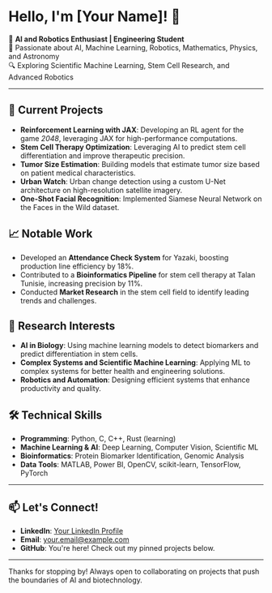 # Hello, I'm [Your Name]! 👋

🚀 **AI and Robotics Enthusiast | Engineering Student**  
🌱 Passionate about AI, Machine Learning, Robotics, Mathematics, Physics, and Astronomy  
🔍 Exploring Scientific Machine Learning, Stem Cell Research, and Advanced Robotics

---

## 🔭 Current Projects
- **Reinforcement Learning with JAX**: Developing an RL agent for the game *2048*, leveraging JAX for high-performance computations.
- **Stem Cell Therapy Optimization**: Leveraging AI to predict stem cell differentiation and improve therapeutic precision.
- **Tumor Size Estimation**: Building models that estimate tumor size based on patient medical characteristics.
- **Urban Watch**: Urban change detection using a custom U-Net architecture on high-resolution satellite imagery.
- **One-Shot Facial Recognition**: Implemented Siamese Neural Network on the Faces in the Wild dataset.


## 📈 Notable Work
- Developed an **Attendance Check System** for Yazaki, boosting production line efficiency by 18%.
- Contributed to a **Bioinformatics Pipeline** for stem cell therapy at Talan Tunisie, increasing precision by 11%.
- Conducted **Market Research** in the stem cell field to identify leading trends and challenges.

## 🔬 Research Interests
- **AI in Biology**: Using machine learning models to detect biomarkers and predict differentiation in stem cells.
- **Complex Systems and Scientific Machine Learning**: Applying ML to complex systems for better health and engineering solutions.
- **Robotics and Automation**: Designing efficient systems that enhance productivity and quality.

## 🛠️ Technical Skills
- **Programming**: Python, C, C++, Rust (learning)
- **Machine Learning & AI**: Deep Learning, Computer Vision, Scientific ML
- **Bioinformatics**: Protein Biomarker Identification, Genomic Analysis
- **Data Tools**: MATLAB, Power BI, OpenCV, scikit-learn, TensorFlow, PyTorch

---

## 📫 Let's Connect!
- **LinkedIn**: [Your LinkedIn Profile](https://linkedin.com/in/your-profile)
- **Email**: your.email@example.com
- **GitHub**: You're here! Check out my pinned projects below.

---

Thanks for stopping by! Always open to collaborating on projects that push the boundaries of AI and biotechnology.
